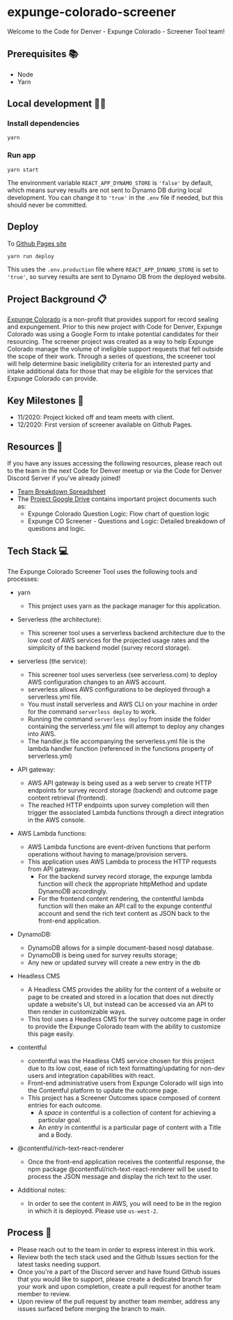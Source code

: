 # expunge-colorado-screener

Welcome to the Code for Denver - Expunge Colorado - Screener Tool team!

## Prerequisites 📚
- Node
- Yarn

## Local development 👩‍💻
### Install dependencies
`yarn`

### Run app
`yarn start`

The environment variable `REACT_APP_DYNAMO_STORE` is `'false'` by default, which means survey results are not sent to Dynamo DB during local development. You can change it to `'true'` in the `.env` file if needed, but this should never be committed.

## Deploy

To [Github Pages site](https://codefordenver.github.io/expunge-colorado-screener/)

`yarn run deploy`

This uses the `.env.production` file where `REACT_APP_DYNAMO_STORE` is set to `'true'`, so survey results are sent to Dynamo DB from the deployed website.

## Project Background 📋

[Expunge Colorado](https://expungecolorado.org/) is a non-profit that provides support for record sealing and expungement. Prior to this new project with Code for Denver, Expunge Colorado was using a Google Form to intake potential candidates for their resourcing. The screener project was created as a way to help Expunge Colorado manage the volume of ineligible support requests that fell outside the scope of their work. Through a series of questions, the screener tool will help determine basic ineligibility criteria for an interested party and intake additional data for those that may be eligible for the services that Expunge Colorado can provide.

## Key Milestones 📅

* 11/2020: Project kicked off and team meets with client.
* 12/2020: First version of screener available on Github Pages.

## Resources 📝

If you have any issues accessing the following resources, please reach out to the team in the next Code for Denver meetup or via the Code for Denver Discord Server if you've already joined!

* [Team Breakdown Spreadsheet](https://docs.google.com/spreadsheets/d/1sRmbKy57FP0S1sxnlKFd1VcHheZmPQGAEolfxxS4bR8/edit#gid=0)
* The [Project Google Drive](https://drive.google.com/drive/folders/1YvS1t_eT5cvXDFMqwlO3DZDO0tSjBcNI) contains important project documents such as:
    * Expunge Colorado Question Logic: Flow chart of question logic
    * Expunge CO Screener - Questions and Logic: Detailed breakdown of questions and logic.

## Tech Stack 💻

The Expunge Colorado Screener Tool uses the following tools and processes:

* yarn

    * This project uses yarn as the package manager for this application.

* Serverless (the architecture):

    * This screener tool uses a serverless backend architecture due to the low cost of AWS services for the projected usage rates and the simplicity of the backend model (survey record storage).

* serverless (the service):

    * This screener tool uses serverless (see serverless.com) to deploy AWS configuration changes to an AWS account.
    * serverless allows AWS configurations to be deployed through a serverless.yml file.
    * You must install serverless and AWS CLI on your machine in order for the command `serverless deploy` to work.
    * Running the command `serverless deploy` from inside the folder containing the serverless.yml file will attempt to deploy any changes into AWS.
    * The handler.js file accompanying the serverless.yml file is the lambda handler function (referenced in the functions property of serverless.yml)

* API gateway:

    * AWS API gateway is being used as a web server to create HTTP endpoints for survey record storage (backend) and outcome page content retrieval (frontend).
    * The reached HTTP endpoints upon survey completion will then trigger the associated Lambda functions through a direct integration in the AWS console.

* AWS Lambda functions:

    * AWS Lambda functions are event-driven functions that perform operations without having to manage/provision servers.
    * This application uses AWS Lambda to process the HTTP requests from API gateway.
        * For the backend survey record storage, the expunge lambda function will check the appropriate httpMethod and update DynamoDB accordingly.
        * For the frontend content rendering, the contentful lambda function will then make an API call to the expunge contentful account and send the rich text content as JSON back to the front-end application.

* DynamoDB:

    * DynamoDB allows for a simple document-based nosql database.
    * DynamoDB is being used for survey results storage;
    * Any new or updated survey will create a new entry in the db

* Headless CMS

    * A Headless CMS provides the ability for the content of a website or page to be created and stored in a location that does not directly update a website's UI, but instead can be accessed via an API to then render in customizable ways.
    * This tool uses a Headless CMS for the survey outcome page in order to provide the Expunge Colorado team with the ability to customize this page easily.

* contentful

    * contentful was the Headless CMS service chosen for this project due to its low cost, ease of rich text formatting/updating for non-dev users and integration capabilities with react.
    * Front-end administrative users from Expunge Colorado will sign into the Contentful platform to update the outcome page.
    * This project has a Screener Outcomes space composed of content entries for each outcome.
        * A *space* in contentful is a collection of content for achieving a particular goal. 
        * An *entry* in contentful is a particular page of content with a Title and a Body.

* @contentful/rich-text-react-renderer
    * Once the front-end application receives the contentful response, the npm package @contentful/rich-text-react-renderer will be used to process the JSON message and display the rich text to the user.

* Additional notes:

    * In order to see the content in AWS, you will need to be in the region in which it is deployed. Please use `us-west-2`.
## Process 🔄

* Please reach out to the team in order to express interest in this work.
* Review both the tech stack used and the Github Issues section for the latest tasks needing support.
* Once you're a part of the Discord server and have found Github issues that you would like to support, please create a dedicated branch for your work and upon completion, create a pull request for another team member to review. 
* Upon review of the pull request by another team member, address any issues surfaced before merging the branch to main.
